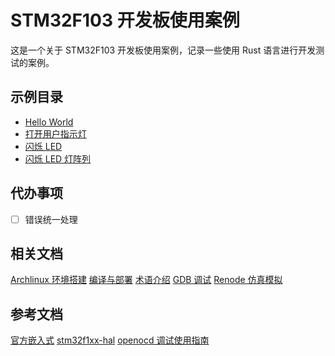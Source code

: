 # STM32F103 开发板使用案例

这是一个关于 STM32F103 开发板使用案例，记录一些使用 Rust 语言进行开发测试的案例。

## 示例目录

- [Hello World](./app/helloworld)
- [打开用户指示灯](./app/turns_user_led)
- [闪烁 LED](./app/blinky)
- [闪烁 LED 灯阵列](./app/blinky_led_array)

## 代办事项

- [ ] 错误统一处理

## 相关文档

[Archlinux 环境搭建](./docs/Archlinux环境搭建.md)
[编译与部署](./docs/编译与部署.md)
[术语介绍](./docs/术语介绍.md)
[GDB 调试](./docs/GDB调试.md)
[Renode 仿真模拟](./docs/Renode仿真模拟.md)

## 参考文档

[官方嵌入式](https://www.rust-lang.org/zh-CN/what/embedded)
[stm32f1xx-hal](https://github.com/stm32-rs/stm32f1xx-hal)
[openocd 调试使用指南](https://www.python100.com/html/5F3U4P5L64PA.html)
